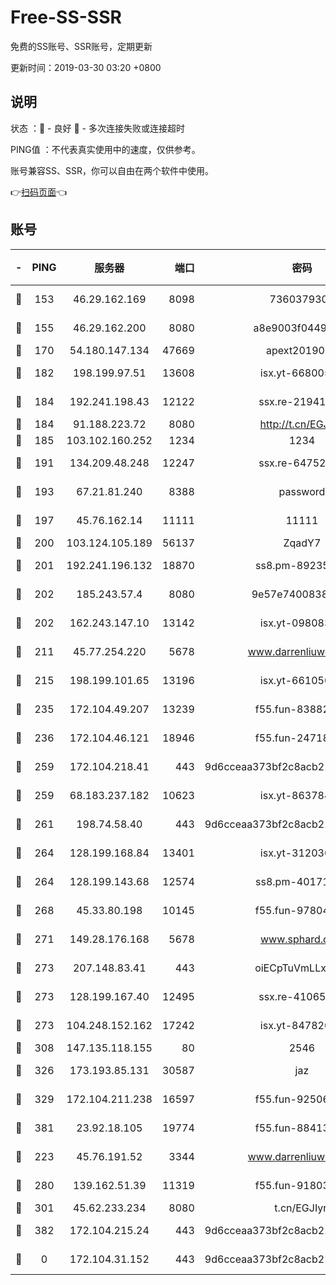 # Free-SS-SSR

免费的SS账号、SSR账号，定期更新

更新时间：2019-03-30 03:20 +0800

## 说明

状态     ：🙂 - 良好 🙁 - 多次连接失败或连接超时

PING值   ：不代表真实使用中的速度，仅供参考。

账号兼容SS、SSR，你可以自由在两个软件中使用。

👉[扫码页面](https://liesauer.github.io/Free-SS-SSR/)👈

## 账号

|-|PING|服务器|端口|密码|加密方式|区域|
|:----:|:----:|:-----:|-----:|:----:|:----:|:----:|
|🙂|153|46.29.162.169|8098|7360379305|aes-256-cfb||
|🙂|155|46.29.162.200|8080|a8e9003f0449cea5|chacha20-ietf|RU|
|🙂|170|54.180.147.134|47669|apext2019001|chacha20|KR|
|🙂|182|198.199.97.51|13608|isx.yt-66800500|aes-256-cfb|US|
|🙂|184|192.241.198.43|12122|ssx.re-21941720|aes-256-cfb|US|
|🙂|184|91.188.223.72|8080|http://t.cn/EGJIyrl|rc4-md5|RU|
|🙂|185|103.102.160.252|1234|1234|rc4-md5|JP|
|🙂|191|134.209.48.248|12247|ssx.re-64752924|aes-256-cfb|US|
|🙂|193|67.21.81.240|8388|password|aes-256-cfb|US|
|🙂|197|45.76.162.14|11111|11111|aes-256-cfb|SG|
|🙂|200|103.124.105.189|56137|ZqadY7|chacha20|US|
|🙂|201|192.241.196.132|18870|ss8.pm-89235292|aes-256-cfb|US|
|🙂|202|185.243.57.4|8080|9e57e7400838a01e|chacha20-ietf|US|
|🙂|202|162.243.147.10|13142|isx.yt-09808373|aes-256-cfb|US|
|🙂|211|45.77.254.220|5678|www.darrenliuwei.com|aes-256-cfb|SG|
|🙂|215|198.199.101.65|13196|isx.yt-66105036|aes-256-cfb|US|
|🙂|235|172.104.49.207|13239|f55.fun-83882442|aes-256-cfb|SG|
|🙂|236|172.104.46.121|18946|f55.fun-24718503|aes-256-cfb|SG|
|🙂|259|172.104.218.41|443|9d6cceaa373bf2c8acb22e60b6a58be6|aes-256-cfb|US|
|🙂|259|68.183.237.182|10623|isx.yt-86378455|aes-256-cfb|SG|
|🙂|261|198.74.58.40|443|9d6cceaa373bf2c8acb22e60b6a58be6|aes-256-cfb|US|
|🙂|264|128.199.168.84|13401|isx.yt-31203634|aes-256-cfb|SG|
|🙂|264|128.199.143.68|12574|ss8.pm-40171422|aes-256-cfb|SG|
|🙂|268|45.33.80.198|10145|f55.fun-97804502|aes-256-cfb|US|
|🙂|271|149.28.176.168|5678|www.sphard.com|aes-256-cfb|AU|
|🙂|273|207.148.83.41|443|oiECpTuVmLLxk4Ts|aes-256-cfb|AU|
|🙂|273|128.199.167.40|12495|ssx.re-41065683|aes-256-cfb|SG|
|🙂|273|104.248.152.162|17242|isx.yt-84782037|aes-256-cfb|SG|
|🙂|308|147.135.118.155|80|2546|chacha20|US|
|🙂|326|173.193.85.131|30587|jaz|aes-256-cfb|US|
|🙂|329|172.104.211.238|16597|f55.fun-92506432|aes-256-cfb|US|
|🙂|381|23.92.18.105|19774|f55.fun-88413753|aes-256-cfb|US|
|🙂|223|45.76.191.52|3344|www.darrenliuwei.com|aes-256-cfb|JP|
|🙂|280|139.162.51.39|11319|f55.fun-91803010|aes-256-cfb|SG|
|🙂|301|45.62.233.234|8080|t.cn/EGJIyrl|rc4-md5|CA|
|🙂|382|172.104.215.24|443|9d6cceaa373bf2c8acb22e60b6a58be6|aes-256-cfb|US|
|🙁|0|172.104.31.152|443|9d6cceaa373bf2c8acb22e60b6a58be6|aes-256-cfb|US|
